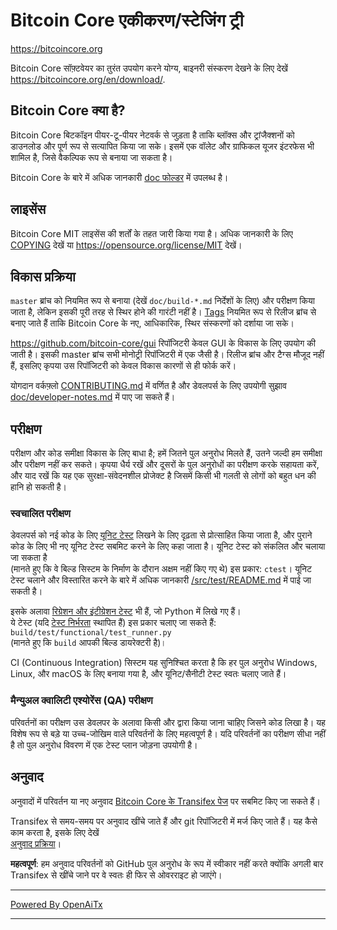Bitcoin Core एकीकरण/स्टेजिंग ट्री
=====================================

https://bitcoincore.org

Bitcoin Core सॉफ़्टवेयर का तुरंत उपयोग करने योग्य, बाइनरी संस्करण देखने के लिए देखें  
https://bitcoincore.org/en/download/.

Bitcoin Core क्या है?
---------------------

Bitcoin Core बिटकॉइन पीयर-टू-पीयर नेटवर्क से जुड़ता है ताकि ब्लॉक्स और ट्रांजैक्शनों को डाउनलोड और पूर्ण रूप से सत्यापित किया जा सके। इसमें एक वॉलेट और ग्राफिकल यूजर इंटरफेस भी शामिल है, जिसे वैकल्पिक रूप से बनाया जा सकता है।

Bitcoin Core के बारे में अधिक जानकारी [doc फोल्डर](/doc) में उपलब्ध है।

लाइसेंस
-------

Bitcoin Core MIT लाइसेंस की शर्तों के तहत जारी किया गया है। अधिक जानकारी के लिए [COPYING](COPYING) देखें या https://opensource.org/license/MIT देखें।

विकास प्रक्रिया
-------------------

`master` ब्रांच को नियमित रूप से बनाया (देखें `doc/build-*.md` निर्देशों के लिए) और परीक्षण किया जाता है, लेकिन इसकी पूरी तरह से स्थिर होने की गारंटी नहीं है। [Tags](https://github.com/bitcoin/bitcoin/tags) नियमित रूप से रिलीज ब्रांच से बनाए जाते हैं ताकि Bitcoin Core के नए, आधिकारिक, स्थिर संस्करणों को दर्शाया जा सके।

https://github.com/bitcoin-core/gui रिपॉजिटरी केवल GUI के विकास के लिए उपयोग की जाती है। इसकी master ब्रांच सभी मोनोट्री रिपॉजिटरी में एक जैसी है। रिलीज ब्रांच और टैग्स मौजूद नहीं हैं, इसलिए कृपया उस रिपॉजिटरी को केवल विकास कारणों से ही फोर्क करें।

योगदान वर्कफ़्लो [CONTRIBUTING.md](CONTRIBUTING.md) में वर्णित है और डेवलपर्स के लिए उपयोगी सुझाव [doc/developer-notes.md](doc/developer-notes.md) में पाए जा सकते हैं।

परीक्षण
-------

परीक्षण और कोड समीक्षा विकास के लिए बाधा है; हमें जितने पुल अनुरोध मिलते हैं, उतने जल्दी हम समीक्षा और परीक्षण नहीं कर सकते। कृपया धैर्य रखें और दूसरों के पुल अनुरोधों का परीक्षण करके सहायता करें, और याद रखें कि यह एक सुरक्षा-संवेदनशील प्रोजेक्ट है जिसमें किसी भी गलती से लोगों को बहुत धन की हानि हो सकती है।

### स्वचालित परीक्षण

डेवलपर्स को नई कोड के लिए [यूनिट टेस्ट](src/test/README.md) लिखने के लिए दृढ़ता से प्रोत्साहित किया जाता है, और पुराने कोड के लिए भी नए यूनिट टेस्ट सबमिट करने के लिए कहा जाता है। यूनिट टेस्ट को संकलित और चलाया जा सकता है  
(मानते हुए कि वे बिल्ड सिस्टम के निर्माण के दौरान अक्षम नहीं किए गए थे) इस प्रकार: `ctest`। यूनिट टेस्ट चलाने और विस्तारित करने के बारे में अधिक जानकारी [/src/test/README.md](/src/test/README.md) में पाई जा सकती है।

इसके अलावा [रिग्रेशन और इंटीग्रेशन टेस्ट](/test) भी हैं, जो Python में लिखे गए हैं।  
ये टेस्ट (यदि [टेस्ट निर्भरता](/test) स्थापित हैं) इस प्रकार चलाए जा सकते हैं: `build/test/functional/test_runner.py`  
(मानते हुए कि `build` आपकी बिल्ड डायरेक्टरी है)।

CI (Continuous Integration) सिस्टम यह सुनिश्चित करता है कि हर पुल अनुरोध Windows, Linux, और macOS के लिए बनाया गया है, और यूनिट/सैनीटी टेस्ट स्वतः चलाए जाते हैं।

### मैन्युअल क्वालिटी एश्योरेंस (QA) परीक्षण

परिवर्तनों का परीक्षण उस डेवलपर के अलावा किसी और द्वारा किया जाना चाहिए जिसने कोड लिखा है। यह विशेष रूप से बड़े या उच्च-जोखिम वाले परिवर्तनों के लिए महत्वपूर्ण है। यदि परिवर्तनों का परीक्षण सीधा नहीं है तो पुल अनुरोध विवरण में एक टेस्ट प्लान जोड़ना उपयोगी है।

अनुवाद
------------

अनुवादों में परिवर्तन या नए अनुवाद [Bitcoin Core के Transifex पेज](https://www.transifex.com/bitcoin/bitcoin/) पर सबमिट किए जा सकते हैं।

Transifex से समय-समय पर अनुवाद खींचे जाते हैं और git रिपॉजिटरी में मर्ज किए जाते हैं। यह कैसे काम करता है, इसके लिए देखें  
[अनुवाद प्रक्रिया](doc/translation_process.md)।

**महत्वपूर्ण**: हम अनुवाद परिवर्तनों को GitHub पुल अनुरोध के रूप में स्वीकार नहीं करते क्योंकि अगली बार Transifex से खींचे जाने पर वे स्वतः ही फिर से ओवरराइट हो जाएंगे।

---

[Powered By OpenAiTx](https://github.com/OpenAiTx/OpenAiTx)

---